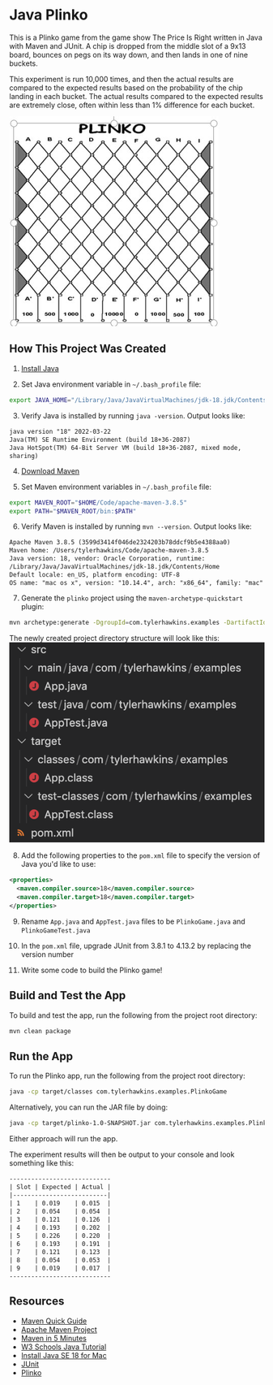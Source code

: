 # Java Plinko

This is a Plinko game from the game show The Price Is Right written in Java with Maven and JUnit. A chip is dropped from the middle slot of a 9x13 board, bounces on pegs on its way down, and then lands in one of nine buckets.

This experiment is run 10,000 times, and then the actual results are compared to the expected results based on the probability of the chip landing in each bucket. The actual results compared to the expected results are extremely close, often within less than 1% difference for each bucket.

![Plinko Board](screenshots/00PlinkoBoard.jpeg)

## How This Project Was Created

1. [Install Java](https://www.oracle.com/java/technologies/downloads/#jdk18-mac)

2. Set Java environment variable in `~/.bash_profile` file:
```bash
export JAVA_HOME="/Library/Java/JavaVirtualMachines/jdk-18.jdk/Contents/Home"
```

3. Verify Java is installed by running `java -version`. Output looks like:
```
java version "18" 2022-03-22
Java(TM) SE Runtime Environment (build 18+36-2087)
Java HotSpot(TM) 64-Bit Server VM (build 18+36-2087, mixed mode, sharing)
```

4. [Download Maven](https://maven.apache.org/download.cgi)

5. Set Maven environment variables in `~/.bash_profile` file:
```bash
export MAVEN_ROOT="$HOME/Code/apache-maven-3.8.5"
export PATH="$MAVEN_ROOT/bin:$PATH"
```

6. Verify Maven is installed by running `mvn --version`. Output looks like:
```
Apache Maven 3.8.5 (3599d3414f046de2324203b78ddcf9b5e4388aa0)
Maven home: /Users/tylerhawkins/Code/apache-maven-3.8.5
Java version: 18, vendor: Oracle Corporation, runtime: /Library/Java/JavaVirtualMachines/jdk-18.jdk/Contents/Home
Default locale: en_US, platform encoding: UTF-8
OS name: "mac os x", version: "10.14.4", arch: "x86_64", family: "mac"
```

7. Generate the `plinko` project using the `maven-archetype-quickstart` plugin: 
```bash
mvn archetype:generate -DgroupId=com.tylerhawkins.examples -DartifactId=plinko -DarchetypeArtifactId=maven-archetype-quickstart -DinteractiveMode=false
```

The newly created project directory structure will look like this:
![New Maven Project Directory Structure](screenshots/01MavenArchetypeOutput.png)

8. Add the following properties to the `pom.xml` file to specify the version of Java you'd like to use:
```xml
<properties>
  <maven.compiler.source>18</maven.compiler.source>
  <maven.compiler.target>18</maven.compiler.target>
</properties>
```

9. Rename `App.java` and `AppTest.java` files to be `PlinkoGame.java` and `PlinkoGameTest.java`

10. In the `pom.xml` file, upgrade JUnit from 3.8.1 to 4.13.2 by replacing the version number

11. Write some code to build the Plinko game!

## Build and Test the App

To build and test the app, run the following from the project root directory:

```bash
mvn clean package
```

## Run the App

To run the Plinko app, run the following from the project root directory:

```bash
java -cp target/classes com.tylerhawkins.examples.PlinkoGame
```

Alternatively, you can run the JAR file by doing:

```bash
java -cp target/plinko-1.0-SNAPSHOT.jar com.tylerhawkins.examples.PlinkoGame
```

Either approach will run the app.

The experiment results will then be output to your console and look something like this:

```
----------------------------
| Slot | Expected | Actual |
|--------------------------|
| 1    | 0.019    | 0.015  |
| 2    | 0.054    | 0.054  |
| 3    | 0.121    | 0.126  |
| 4    | 0.193    | 0.202  |
| 5    | 0.226    | 0.220  |
| 6    | 0.193    | 0.191  |
| 7    | 0.121    | 0.123  |
| 8    | 0.054    | 0.053  |
| 9    | 0.019    | 0.017  |
----------------------------
```

## Resources

- [Maven Quick Guide](https://www.tutorialspoint.com/maven/maven_quick_guide.htm)
- [Apache Maven Project](https://maven.apache.org/what-is-maven.html)
- [Maven in 5 Minutes](https://maven.apache.org/guides/getting-started/maven-in-five-minutes.html)
- [W3 Schools Java Tutorial](https://www.w3schools.com/java/default.asp)
- [Install Java SE 18 for Mac](https://www.oracle.com/java/technologies/downloads/#jdk18-mac)
- [JUnit](https://junit.org/junit5/docs/current/user-guide/)
- [Plinko](https://pressbooks.howardcc.edu/jrip3/chapter/so-you-want-to-win-plinko/)
